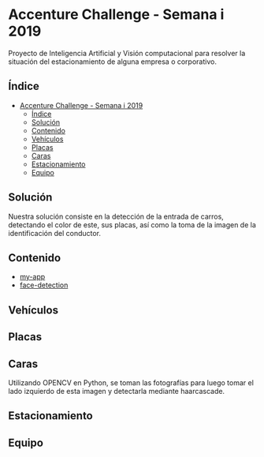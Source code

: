 # Accenture Challenge - Semana i 2019
Proyecto de Inteligencia Artificial y Visión computacional para resolver la situación del estacionamiento de alguna empresa o corporativo.

## Índice
- [Accenture Challenge - Semana i 2019](#accenture-challenge---semana-i-2019)
  - [Índice](#%c3%8dndice)
  - [Solución](#soluci%c3%b3n)
  - [Contenido](#contenido)
  - [Vehículos](#veh%c3%adculos)
  - [Placas](#placas)
  - [Caras](#caras)
  - [Estacionamiento](#estacionamiento)
  - [Equipo](#equipo)


## Solución
Nuestra solución consiste en la detección de la entrada de carros, detectando el color de este, sus placas, así como la toma de la imagen de la identificación del conductor.

## Contenido
* [my-app](https://github.com/DanielSGA/accenture-challenge/tree/master/my-app)
* [face-detection](https://github.com/DanielSGA/accenture-challenge/tree/master/face-detection)


## Vehículos
## Placas
## Caras
Utilizando OPENCV en Python, se toman las fotografías para luego tomar el lado izquierdo de esta imagen y detectarla mediante haarcascade.


## Estacionamiento
## Equipo